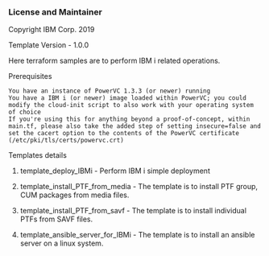 ### License and Maintainer

Copyright IBM Corp. 2019

Template Version - 1.0.0

Here terraform samples are to perform IBM i related operations.

Prerequisites

    You have an instance of PowerVC 1.3.3 (or newer) running
    You have a IBM i (or newer) image loaded within PowerVC; you could modify the cloud-init script to also work with your operating system of choice
    If you're using this for anything beyond a proof-of-concept, within main.tf, please also take the added step of setting insecure=false and set the cacert option to the contents of the PowerVC certificate (/etc/pki/tls/certs/powervc.crt)

Templates details
1. template_deploy_IBMi - Perform IBM i simple deployment

2. template_install_PTF_from_media - The template is to install PTF group, CUM packages from media files. 
    
3. template_install_PTF_from_savf - The template is to install individual PTFs from SAVF files.

4. template_ansible_server_for_IBMi - The template is to install an ansible server on a linux system.